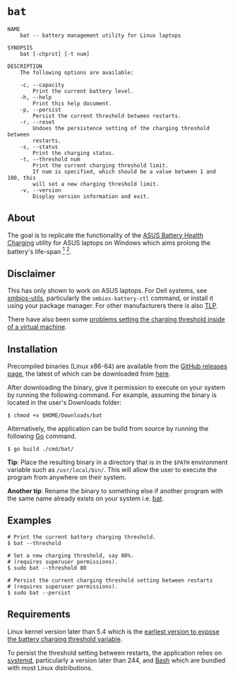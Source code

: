 # `bat`

```                                     bat(1)
NAME
    bat -- battery management utility for Linux laptops 

SYNOPSIS
    bat [-chprst] [-t num]

DESCRIPTION
    The following options are available:

    -c, --capacity  
        Print the current battery level.
    -h, --help      
        Print this help document.
    -p, --persist   
        Persist the current threshold between restarts.
    -r, --reset    
        Undoes the persistence setting of the charging threshold between 
        restarts.
    -s, --status
        Print the charging status.
    -t, --threshold num
        Print the current charging threshold limit.
        If num is specified, which should be a value between 1 and 100, this
        will set a new charging threshold limit.
    -v, --version
        Display version information and exit.
```

## About

The goal is to replicate the functionality of the [ASUS Battery Health Charging](https://www.asus.com/us/support/FAQ/1032726/) utility for ASUS laptops on Windows which aims prolong the battery's life-span <a href="https://electrek.co/2017/09/01/tesla-battery-expert-recommends-daily-battery-pack-charging/"><sup>1</sup></a> <a href="https://batteryuniversity.com/learn/article/how_to_prolong_lithium_based_batteries"><sup>2</sup></a>.

## Disclaimer

This has only shown to work on ASUS laptops. For Dell systems, see [smbios-utils](https://github.com/dell/libsmbios), particularly the `smbios-battery-ctl` command, or install it using your package manager. For other manufacturers there is also [TLP](https://linrunner.de/tlp/).

There have also been some [problems setting the charging threshold inside of a virtual machine](https://github.com/leveson/bat/issues/3#issuecomment-858581495).

## Installation

Precompiled binaries (Linux x86-64) are available from the [GitHub releases page](https://github.com/leveson/bat/releases), the latest of which can be downloaded from [here](https://github.com/leveson/bat/releases/download/0.7/bat).

After downloading the binary, give it permission to execute on your system by running the following command. For example, assuming the binary is located in the user's Downloads folder:

```shell
$ chmod +x $HOME/Downloads/bat
```

Alternatively, the application can be build from source by running the following [Go](https://golang.org/) command.

```shell
$ go build ./cmd/bat/
```

**Tip**: Place the resulting binary in a directory that is in the `$PATH` environment variable such as `/usr/local/bin/`. This will allow the user to execute the program from anywhere on their system.

**Another tip**: Rename the binary to something else if another program with the same name already exists on your system i.e. [bat](https://github.com/sharkdp/bat).

## Examples

```shell
# Print the current battery charging threshold.
$ bat --threshold

# Set a new charging threshold, say 80%.
# (requires superuser permissions).
$ sudo bat --threshold 80

# Persist the current charging threshold setting between restarts
# (requires superuser permissions).
$ sudo bat --persist
```

## Requirements

Linux kernel version later than 5.4 which is the [earliest version to expose the battery charging threshold variable](https://github.com/torvalds/linux/commit/7973353e92ee1e7ca3b2eb361a4b7cb66c92abee).

To persist the threshold setting between restarts, the application relies on [systemd](https://systemd.io/), particularly a version later than 244, and [Bash](https://www.gnu.org/software/bash/) which are bundled with most Linux distributions. 
